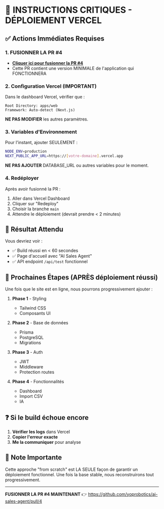 # 🚨 INSTRUCTIONS CRITIQUES - DÉPLOIEMENT VERCEL

## ✅ Actions Immédiates Requises

### 1. FUSIONNER LA PR #4
- **[Cliquer ici pour fusionner la PR #4](https://github.com/yoprobotics/ai-sales-agent/pull/4)**
- Cette PR contient une version MINIMALE de l'application qui FONCTIONNERA

### 2. Configuration Vercel (IMPORTANT)

Dans le dashboard Vercel, vérifier que :

```
Root Directory: apps/web
Framework: Auto-detect (Next.js)
```

**NE PAS MODIFIER** les autres paramètres.

### 3. Variables d'Environnement

Pour l'instant, ajouter SEULEMENT :

```bash
NODE_ENV=production
NEXT_PUBLIC_APP_URL=https://[votre-domaine].vercel.app
```

**NE PAS AJOUTER** DATABASE_URL ou autres variables pour le moment.

### 4. Redéployer

Après avoir fusionné la PR :
1. Aller dans Vercel Dashboard
2. Cliquer sur "Redeploy"
3. Choisir la branche `main`
4. Attendre le déploiement (devrait prendre < 2 minutes)

## 🎯 Résultat Attendu

Vous devriez voir :
- ✅ Build réussi en < 60 secondes
- ✅ Page d'accueil avec "AI Sales Agent" 
- ✅ API endpoint `/api/test` fonctionnel

## 🔄 Prochaines Étapes (APRÈS déploiement réussi)

Une fois que le site est en ligne, nous pourrons progressivement ajouter :

1. **Phase 1** - Styling
   - Tailwind CSS
   - Composants UI

2. **Phase 2** - Base de données
   - Prisma
   - PostgreSQL
   - Migrations

3. **Phase 3** - Auth
   - JWT
   - Middleware
   - Protection routes

4. **Phase 4** - Fonctionnalités
   - Dashboard
   - Import CSV
   - IA

## ❓ Si le build échoue encore

1. **Vérifier les logs** dans Vercel
2. **Copier l'erreur exacte**
3. **Me la communiquer** pour analyse

## 📝 Note Importante

Cette approche "from scratch" est LA SEULE façon de garantir un déploiement fonctionnel. Une fois la base stable, nous reconstruirons tout progressivement.

---

**FUSIONNER LA PR #4 MAINTENANT** 👉 https://github.com/yoprobotics/ai-sales-agent/pull/4
